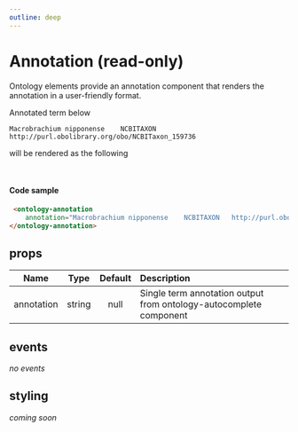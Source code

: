 ```yaml
---
outline: deep
---
```

<script setup lang="ts">
import "./../dist/index.js";
</script>

# Annotation (read-only)

Ontology elements provide an annotation component that renders the annotation in a user-friendly format.

Annotated term below

```
Macrobrachium nipponense	NCBITAXON	http://purl.obolibrary.org/obo/NCBITaxon_159736
```

 will be rendered as the following

<ontology-annotation 
    annotation="Macrobrachium nipponense	NCBITAXON	http://purl.obolibrary.org/obo/NCBITaxon_159736">
</ontology-annotation>

<br/>

#### Code sample

```html
 <ontology-annotation 
    annotation="Macrobrachium nipponense	NCBITAXON	http://purl.obolibrary.org/obo/NCBITaxon_159736">
</ontology-annotation>
```

## props

| Name        |      Type      |  Default | Description |
| ----------- | :------------: | :------: | :---------- |
| annotation  | string         |   null   | Single term annotation output from ontology-autocomplete component |

## events

*no events*

## styling

*coming soon*